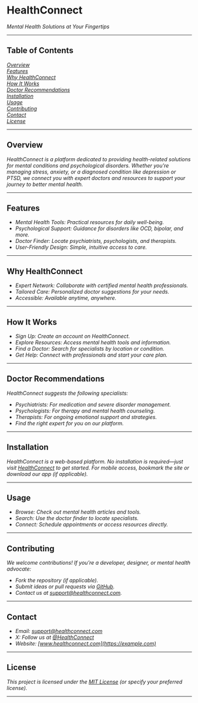 # HealthConnect  
*Mental Health Solutions at Your Fingertips*

---

## Table of Contents  
*[Overview](#overview)*  
*[Features](#features)*  
*[Why HealthConnect](#why-healthconnect)*  
*[How It Works](#how-it-works)*  
*[Doctor Recommendations](#doctor-recommendations)*  
*[Installation](#installation)*  
*[Usage](#usage)*  
*[Contributing](#contributing)*  
*[Contact](#contact)*  
*[License](#license)*  

---

## Overview  
*HealthConnect is a platform dedicated to providing health-related solutions for mental conditions and psychological disorders. Whether you're managing stress, anxiety, or a diagnosed condition like depression or PTSD, we connect you with expert doctors and resources to support your journey to better mental health.*

---

## Features  
* *Mental Health Tools: Practical resources for daily well-being.*  
* *Psychological Support: Guidance for disorders like OCD, bipolar, and more.*  
* *Doctor Finder: Locate psychiatrists, psychologists, and therapists.*  
* *User-Friendly Design: Simple, intuitive access to care.*

---

## Why HealthConnect  
* *Expert Network: Collaborate with certified mental health professionals.*  
* *Tailored Care: Personalized doctor suggestions for your needs.*  
* *Accessible: Available anytime, anywhere.*

---

## How It Works  
* *Sign Up: Create an account on HealthConnect.*  
* *Explore Resources: Access mental health tools and information.*  
* *Find a Doctor: Search for specialists by location or condition.*  
* *Get Help: Connect with professionals and start your care plan.*

---

## Doctor Recommendations  
*HealthConnect suggests the following specialists:*  
* *Psychiatrists: For medication and severe disorder management.*  
* *Psychologists: For therapy and mental health counseling.*  
* *Therapists: For ongoing emotional support and strategies.*  
* *Find the right expert for you on our platform.*

---

## Installation  
*HealthConnect is a web-based platform. No installation is required—just visit [HealthConnect](https://example.com) to get started. For mobile access, bookmark the site or download our app (if applicable).*

---

## Usage  
* *Browse: Check out mental health articles and tools.*  
* *Search: Use the doctor finder to locate specialists.*  
* *Connect: Schedule appointments or access resources directly.*

---

## Contributing  
*We welcome contributions! If you’re a developer, designer, or mental health advocate:*  
* *Fork the repository (if applicable).*  
* *Submit ideas or pull requests via [GitHub](#).*  
* *Contact us at [support@healthconnect.com](mailto:support@healthconnect.com).*

---

## Contact  
* *Email: [support@healthconnect.com](mailto:support@healthconnect.com)*  
* *X: Follow us at [@HealthConnect](https://x.com/healthconnect)*  
* *Website: [www.healthconnect.com](https://example.com)*

---

## License  
*This project is licensed under the [MIT License](https://opensource.org/licenses/MIT) (or specify your preferred license).*

---


